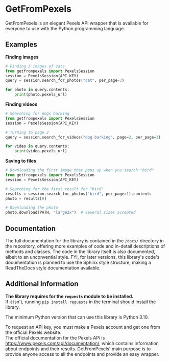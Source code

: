# GetFromPexels
GetFromPexels is an elegant Pexels API wrapper that is available for everyone to use with the Python programming language.

## Examples
**Finding images**<br>
```py
# Finding 3 images of cats
from getfrompexels import PexelsSession
session = PexelsSession(API_KEY)
query = session.search_for_photos("cat", per_page=3)

for photo in query.contents:
    print(photo.pexels_url)
```

**Finding videos**<br>
```py
# Searching for dogs barking
from getfrompexels import PexelsSession
session = PexelsSession(API_KEY)

# Turning to page 2
query = session.search_for_videos("dog barking", page=2, per_page=3)

for video in query.contents:
    print(video.pexels_url)
```

**Saving to files**
```py
# Downloading the first image that pops up when you search "bird"
from getfrompexels import PexelsSession
session = PexelsSession(API_KEY)

# Searching for the first result for "bird"
results = session.search_for_photos("bird", per_page=1).contents
photo = results[0]

# Downloading the photo
photo.download(PATH, "large2x")  # Several sizes accepted
```

## Documentation
The full documentation for the library is contained in the `/docs/` directory in the repository, offering more examples of code
and in-detail descriptions of methods and classes. The code in the library itself is also documented, albeit to an unconvential style.
FYI, for later versions, this library's code's documentation is planned to use the Sphinx style structure, making a ReadTheDocs
style documentation available.

## Additional Information
**The library requires for the `requests` module to be installed.**<br>
If it isn't, running `pip install requests` in the terminal should install the library.<br>

The minimum Python version that can use this library is Python 3.10.<br>

To request an API key, you must make a Pexels account and get one from the official Pexels website.<br>
The official documentation for the Pexels APi is https://www.pexels.com/api/documentation/, which contains information about endpoints
and their results. GetFromPexels' main purpose is to provide anyone access to all the endpoints and provide an easy wrapper.
